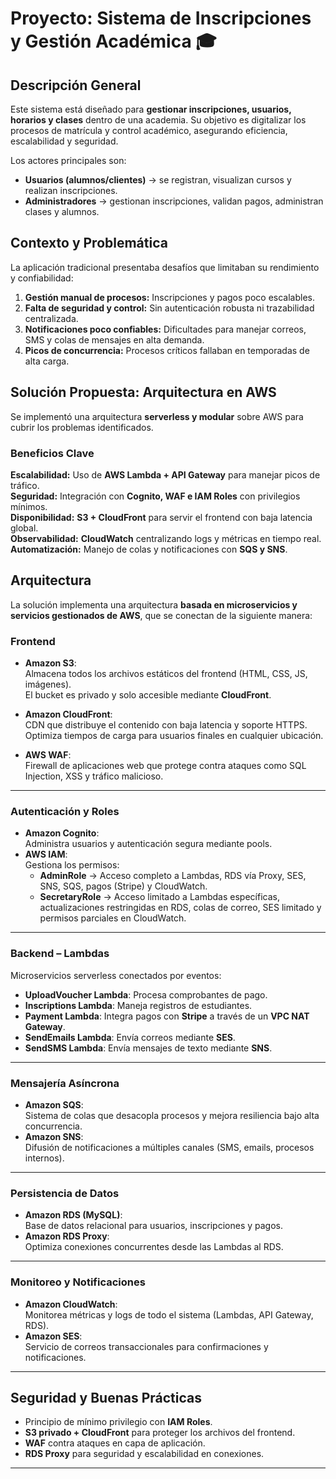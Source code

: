 # Proyecto: Sistema de Inscripciones y Gestión Académica 🎓

## Descripción General  
Este sistema está diseñado para **gestionar inscripciones, usuarios, horarios y clases** dentro de una academia. Su objetivo es digitalizar los procesos de matrícula y control académico, asegurando eficiencia, escalabilidad y seguridad.  

Los actores principales son:  
- **Usuarios (alumnos/clientes)** → se registran, visualizan cursos y realizan inscripciones.  
- **Administradores** → gestionan inscripciones, validan pagos, administran clases y alumnos. 

## Contexto y Problemática  

La aplicación tradicional presentaba desafíos que limitaban su rendimiento y confiabilidad:  

1. **Gestión manual de procesos:** Inscripciones y pagos poco escalables.  
2. **Falta de seguridad y control:** Sin autenticación robusta ni trazabilidad centralizada.  
3. **Notificaciones poco confiables:** Dificultades para manejar correos, SMS y colas de mensajes en alta demanda.  
4. **Picos de concurrencia:** Procesos críticos fallaban en temporadas de alta carga.  

## Solución Propuesta: Arquitectura en AWS  

Se implementó una arquitectura **serverless y modular** sobre AWS para cubrir los problemas identificados.  

### Beneficios Clave  
**Escalabilidad:** Uso de **AWS Lambda + API Gateway** para manejar picos de tráfico.  
**Seguridad:** Integración con **Cognito, WAF e IAM Roles** con privilegios mínimos.  
**Disponibilidad:** **S3 + CloudFront** para servir el frontend con baja latencia global.  
**Observabilidad:** **CloudWatch** centralizando logs y métricas en tiempo real.  
**Automatización:** Manejo de colas y notificaciones con **SQS y SNS**.  


## Arquitectura  

La solución implementa una arquitectura **basada en microservicios y servicios gestionados de AWS**, que se conectan de la siguiente manera:

### Frontend  
- **Amazon S3**:  
  Almacena todos los archivos estáticos del frontend (HTML, CSS, JS, imágenes).  
  El bucket es privado y solo accesible mediante **CloudFront**.  

- **Amazon CloudFront**:  
  CDN que distribuye el contenido con baja latencia y soporte HTTPS.  
  Optimiza tiempos de carga para usuarios finales en cualquier ubicación.  

- **AWS WAF**:  
  Firewall de aplicaciones web que protege contra ataques como SQL Injection, XSS y tráfico malicioso.  

---

### Autenticación y Roles  
- **Amazon Cognito**:  
  Administra usuarios y autenticación segura mediante pools.  
- **AWS IAM**:  
  Gestiona los permisos:  
  - **AdminRole** → Acceso completo a Lambdas, RDS vía Proxy, SES, SNS, SQS, pagos (Stripe) y CloudWatch.  
  - **SecretaryRole** → Acceso limitado a Lambdas específicas, actualizaciones restringidas en RDS, colas de correo, SES limitado y permisos parciales en CloudWatch.  

---

### Backend – Lambdas  
Microservicios serverless conectados por eventos:  

- **UploadVoucher Lambda**: Procesa comprobantes de pago.  
- **Inscriptions Lambda**: Maneja registros de estudiantes.  
- **Payment Lambda**: Integra pagos con **Stripe** a través de un **VPC NAT Gateway**.  
- **SendEmails Lambda**: Envía correos mediante **SES**.  
- **SendSMS Lambda**: Envía mensajes de texto mediante **SNS**.  

---

### Mensajería Asíncrona  
- **Amazon SQS**:  
  Sistema de colas que desacopla procesos y mejora resiliencia bajo alta concurrencia.  
- **Amazon SNS**:  
  Difusión de notificaciones a múltiples canales (SMS, emails, procesos internos).  

---

### Persistencia de Datos  
- **Amazon RDS (MySQL)**:  
  Base de datos relacional para usuarios, inscripciones y pagos.  
- **Amazon RDS Proxy**:  
  Optimiza conexiones concurrentes desde las Lambdas al RDS.  

---

### Monitoreo y Notificaciones  
- **Amazon CloudWatch**:  
  Monitorea métricas y logs de todo el sistema (Lambdas, API Gateway, RDS).  
- **Amazon SES**:  
  Servicio de correos transaccionales para confirmaciones y notificaciones.  

---

## Seguridad y Buenas Prácticas  
- Principio de mínimo privilegio con **IAM Roles**.  
- **S3 privado + CloudFront** para proteger los archivos del frontend.  
- **WAF** contra ataques en capa de aplicación.  
- **RDS Proxy** para seguridad y escalabilidad en conexiones.  

---